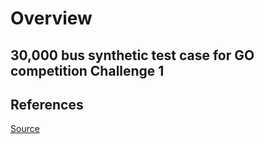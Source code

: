 # Overview

## 30,000 bus synthetic test case for GO competition Challenge 1

## References

[Source](https://my.syncplicity.com/share/c51rcdiqejsb5zc/tgo30K)
